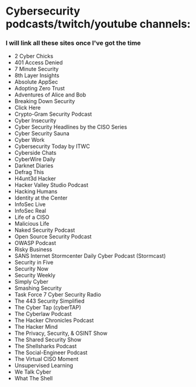 # Cybersecurity podcasts/twitch/youtube channels:
### I will link all these sites once I've got the time

* 2 Cyber Chicks
* 401 Access Denied
* 7 Minute Security
* 8th Layer Insights
* Absolute AppSec
* Adopting Zero Trust
* Adventures of Alice and Bob
* Breaking Down Security
* Click Here
* Crypto-Gram Security Podcast
* Cyber Insecurity
* Cyber Security Headlines by the CISO Series
* Cyber Security Sauna
* Cyber Work
* Cybersecurity Today by ITWC
* Cyberside Chats
* CyberWire Daily
* Darknet Diaries
* Defrag This
* H4unt3d Hacker
* Hacker Valley Studio Podcast
* Hacking Humans
* Identity at the Center
* InfoSec Live
* InfoSec Real
* Life of a CISO
* Malicious Life
* Naked Security Podcast
* Open Source Security Podcast
* OWASP Podcast
* Risky Business
* SANS Internet Stormcenter Daily Cyber Podcast (Stormcast)
* Security in Five
* Security Now
* Security Weekly
* Simply Cyber
* Smashing Security
* Task Force 7 Cyber Security Radio
* The 443 Security Simplified
* The Cyber Tap (cyberTAP)
* The Cyberlaw Podcast
* The Hacker Chronicles Podcast
* The Hacker Mind
* The Privacy, Security, & OSINT Show
* The Shared Security Show
* The Shellsharks Podcast
* The Social-Engineer Podcast
* The Virtual CISO Moment
* Unsupervised Learning
* We Talk Cyber
* What The Shell
